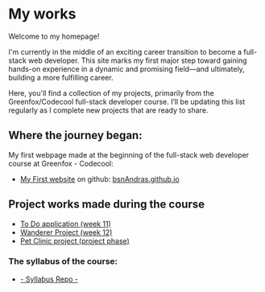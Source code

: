 # My works

Welcome to my homepage!

I'm currently in the middle of an exciting career transition to become a full-stack web developer. This site marks my first major step toward gaining hands-on experience in a dynamic and promising field—and ultimately, building a more fulfilling career.

Here, you'll find a collection of my projects, primarily from the Greenfox/Codecool full-stack developer course. I’ll be updating this list regularly as I complete new projects that are ready to share.

## Where the journey began:

My first webpage made at the beginning of the full-stack web developer course at Greenfox - Codecool:
- [My First website](http://bsnAndras.github.io "Awesome Landing Page") on github: [bsnAndras.github.io]

## Project works made during the course
- [To Do application (week 11)]
- [Wanderer Project (week 12)]
- [Pet Clinic project (project phase)]

### The syllabus of the course:
- [-  Syllabus Repo  -](https://github.com/green-fox-academy/badius-optc-backend-aperos-syllabus.git "badius-optc-backend-aperos-syllabus")


[bsnAndras.github.io]: https://github.com/bsnAndras/bsnAndras.github.io.git
[To Do application (week 11)]: https://github.com/bsnAndras/gfa-todo-app
[Wanderer Project (week 12)]: https://github.com/bsnAndras/gfa-wanderer
[Pet Clinic project (project phase)]: https://github.com/bsnAndras/Pet-Clinic-Application
